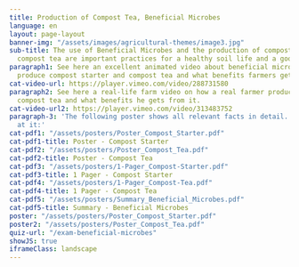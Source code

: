 ```yaml
---
title: Production of Compost Tea, Beneficial Microbes
language: en
layout: page-layout
banner-img: "/assets/images/agricultural-themes/image3.jpg"
sub-title: The use of Beneficial Microbes and the production of compost starter and
  compost tea are important practices for a healthy soil life and a good soil fertility.
paragraph1: See here an excellent animated video about beneficial microbes, how to
  produce compost starter and compost tea and what benefits farmers get.
cat-video-url: https://player.vimeo.com/video/288731580
paragraph2: See here a real-life farm video on how a real farmer produces his own
  compost tea and what benefits he gets from it.
cat-video-url2: https://player.vimeo.com/video/313483752
paragraph-3: 'The following poster shows all relevant facts in detail. Have a look
  at it:'
cat-pdf1: "/assets/posters/Poster_Compost_Starter.pdf"
cat-pdf1-title: Poster - Compost Starter
cat-pdf2: "/assets/posters/Poster_Compost_Tea.pdf"
cat-pdf2-title: Poster - Compost Tea
cat-pdf3: "/assets/posters/1-Pager_Compost-Starter.pdf"
cat-pdf3-title: 1 Pager - Compost Starter
cat-pdf4: "/assets/posters/1-Pager_Compost-Tea.pdf"
cat-pdf4-title: 1 Pager - Compost Tea
cat-pdf5: "/assets/posters/Summary_Beneficial_Microbes.pdf"
cat-pdf5-title: Summary - Beneficial Microbes
poster: "/assets/posters/Poster_Compost_Starter.pdf"
poster2: "/assets/posters/Poster_Compost_Tea.pdf"
quiz-url: "/exam-beneficial-microbes"
showJS: true
iframeClass: landscape
---
```


